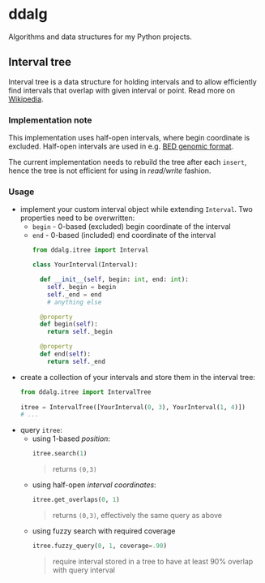 # ddalg
Algorithms and data structures for my Python projects.

## Interval tree

Interval tree is a data structure for holding intervals and to allow efficiently find intervals that overlap with given interval or point. Read more on [Wikipedia](https://en.wikipedia.org/wiki/Interval_tree).

### Implementation note
This implementation uses half-open intervals, where begin coordinate is excluded. Half-open intervals are used in e.g. [BED genomic format](https://genome.ucsc.edu/FAQ/FAQformat.html#format1).

The current implementation needs to rebuild the tree after each `insert`, hence the tree is not efficient for using in *read/write* fashion.

### Usage

- implement your custom interval object while extending `Interval`. Two properties need to be overwritten:
  - `begin` - 0-based (excluded) begin coordinate of the interval
  - `end` - 0-based (included) end coordinate of the interval
    ```python
    from ddalg.itree import Interval
    
    class YourInterval(Interval):
    
      def __init__(self, begin: int, end: int):
        self._begin = begin
        self._end = end
        # anything else
    
      @property
      def begin(self):
        return self._begin
    
      @property
      def end(self):
        return self._end
    ``` 
- create a collection of your intervals and store them in the interval tree:
  ```python
  from ddalg.itree import IntervalTree
   
  itree = IntervalTree([YourInterval(0, 3), YourInterval(1, 4)])
  # ... 
  ```
- query `itree`:
  - using 1-based *position*:
    ```python
    itree.search(1)
    ```
    > returns `(0,3)`
  - using half-open *interval coordinates*:
    ```python
    itree.get_overlaps(0, 1) 
    ``` 
    > returns `(0,3)`, effectively the same query as above
  - using fuzzy search with required coverage
    ```python
    itree.fuzzy_query(0, 1, coverage=.90)
    ```
    > require interval stored in a tree to have at least 90% overlap with query interval 
